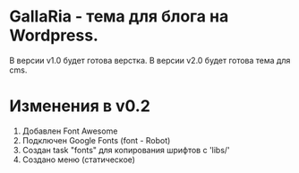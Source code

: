 # GallaRia - тема для блога на Wordpress.
В версии v1.0 будет готова верстка.
В версии v2.0 будет готова тема для cms.

# Изменения в v0.2
 1. Добавлен Font Awesome
 2. Подключен Google Fonts (font - Robot)
 3. Создан task "fonts" для копирования шрифтов с 'libs/'
 4. Создано меню (статическое)
